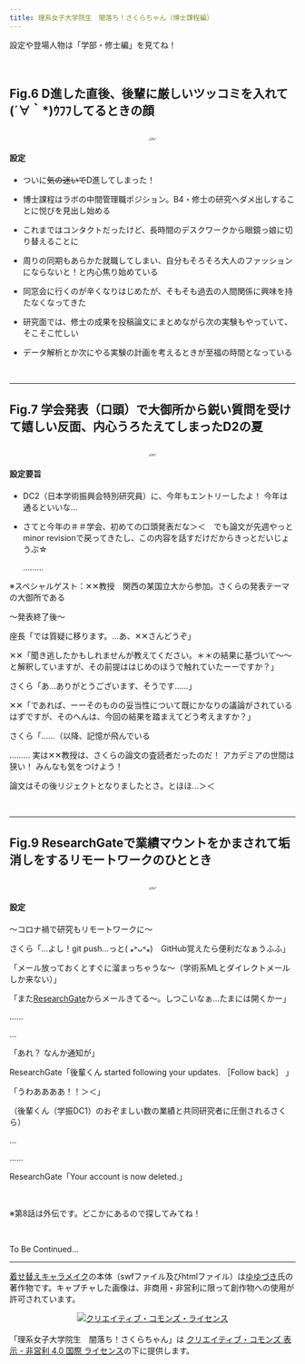 ```yaml
---
title: 理系女子大学院生　闇落ち！さくらちゃん（博士課程編）
---
```


設定や登場人物は「学部・修士編」を見てね！

<br>

## Fig.6 D進した直後、後輩に厳しいツッコミを入れて(´∀｀*)ｳﾌﾌしてるときの顔

<br>

<div align="center"><img src="https://s3-ap-northeast-1.amazonaws.com/felesitas.cloud.storage/media_attachments/files/002/493/657/original/3f366e87d51e8acc.png" alt="fig.1" title="fig.1" style="zoom:30%;" /></div>

#### 設定

- ついに~~気の迷いで~~D進してしまった！

- 博士課程はラボの中間管理職ポジション。B4・修士の研究へダメ出しすることに悦びを見出し始める

- これまではコンタクトだったけど、長時間のデスクワークから眼鏡っ娘に切り替えることに

- 周りの同期もあらかた就職してしまい、自分もそろそろ大人のファッションにならないと！と内心焦り始めている

- 同窓会に行くのが辛くなりはじめたが、そもそも過去の人間関係に興味を持たなくなってきた

- 研究面では、修士の成果を投稿論文にまとめながら次の実験もやっていて、そこそこ忙しい

- データ解析とか次にやる実験の計画を考えるときが至福の時間となっている

  <br>

---

## Fig.7 学会発表（口頭）で大御所から鋭い質問を受けて嬉しい反面、内心うろたえてしまったD2の夏

<br>

<div align="center"><img src="https://i.gyazo.com/9e9bf2aaaa7f1caca74126b0ca151452.png" alt="fig.1" title="fig.1" style="zoom:30%;" /></div>

#### 設定要旨

- DC2（日本学術振興会特別研究員）に、今年もエントリーしたよ！ 今年は通るといいな…

- さてと今年の＃＃学会、初めての口頭発表だな＞＜　でも論文が先週やっとminor revisionで戻ってきたし、この内容を話すだけだからきっとだいじょうぶ☆

  ………

※スペシャルゲスト：✕✕教授　関西の某国立大から参加。さくらの発表テーマの大御所である

〜発表終了後〜

座長「では質疑に移ります。…あ、✕✕さんどうぞ」

✕✕「聞き逃したかもしれませんが教えてください。＊＊の結果に基づいて〜〜と解釈していますが、その前提ははじめのほうで触れていたーーですか？」

さくら「あ…ありがとうございます、そうです……」

✕✕「であれば、ーーそのものの妥当性について既にかなりの議論がされているはずですが、そのへんは、今回の結果を踏まえてどう考えますか？」

さくら「……（以降、記憶が飛んでいる



………
実は✕✕教授は、さくらの論文の査読者だったのだ！ アカデミアの世間は狭い！ みんなも気をつけよう！

論文はその後リジェクトとなりましたとさ。とほほ…＞＜

<br>

---

## Fig.9 ResearchGateで業績マウントをかまされて垢消しをするリモートワークのひととき

<br>

<div align="center"><img src="https://i.gyazo.com/7914d717eb61e3ac501cdea5978ff25e.png" alt="fig.1" title="fig.1" style="zoom:30%;" /></div>

#### 設定

〜コロナ禍で研究もリモートワークに〜

さくら「…よし！git push…っと( ⁎˃ᴗ˂⁎)　GitHub覚えたら便利だなぁうふふ」

「メール放っておくとすぐに溜まっちゃうな〜（学術系MLとダイレクトメールしか来ない）」

「また[ResearchGate](https://www.researchgate.net)からメールきてる〜。しつこいなぁ…たまには開くかー」

……

…

「あれ？ なんか通知が」

ResearchGate「後輩くん started following your updates. ［Follow back］ 」

「うわああああ！！＞＜」

（後輩くん（学振DC1）のおぞましい数の業績と共同研究者に圧倒されるさくら）

…

……

ResearchGate「Your account is now deleted.」

<br>

※第8話は外伝です。どこかにあるので探してみてね！

<br>

To Be Continued...

---

[着せ替えキャラメイク](https://www.pixiv.net/artworks/72376084)の本体（swfファイル及びhtmlファイル）は[ゆゆづき](https://www.pixiv.net/users/34513911)氏の著作物です。キャプチャした画像は、非商用・非営利に限って創作物への使用が許可されています。

<div align="center"><a rel="license" href="http://creativecommons.org/licenses/by-nc/4.0/"><img alt="クリエイティブ・コモンズ・ライセンス" style="border-width:0" src="https://i.creativecommons.org/l/by-nc/4.0/88x31.png" /></a></div><br />「理系女子大学院生　闇落ち！さくらちゃん」は <a rel="license" href="http://creativecommons.org/licenses/by-nc/4.0/">クリエイティブ・コモンズ 表示 - 非営利 4.0 国際 ライセンス</a>の下に提供します。

